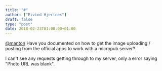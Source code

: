 ```yaml
---
title: "#"
author: ["Eivind Hjertnes"]
draft: false
type: "post"
date: 2018-02-23T01:00:00+01:00
---
```


[@manton](<https://micro.blog/manton>) Have you documented on how to get
the image uploading / posting from the official apps to work with a
micropub server?

I can't see any requests getting through to my server, only a error
saying "Photo URL was blank".
